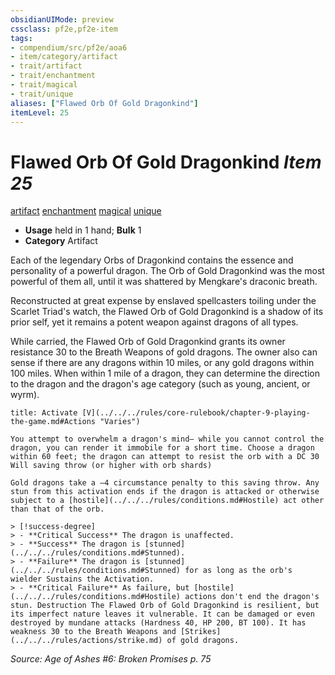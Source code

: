 ```yaml
---
obsidianUIMode: preview
cssclass: pf2e,pf2e-item
tags:
- compendium/src/pf2e/aoa6
- item/category/artifact
- trait/artifact
- trait/enchantment
- trait/magical
- trait/unique
aliases: ["Flawed Orb Of Gold Dragonkind"]
itemLevel: 25
---
```

# Flawed Orb Of Gold Dragonkind *Item 25*  
[artifact](../../../rules/traits/artifact-gmg.md)  [enchantment](../../../rules/traits/enchantment.md)  [magical](../../../rules/traits/magical.md)  [unique](../../../rules/traits/unique.md)  

- **Usage** held in 1 hand; **Bulk** 1
- **Category** Artifact

Each of the legendary Orbs of Dragonkind contains the essence and personality of a powerful dragon. The Orb of Gold Dragonkind was the most powerful of them all, until it was shattered by Mengkare's draconic breath.

Reconstructed at great expense by enslaved spellcasters toiling under the Scarlet Triad's watch, the Flawed Orb of Gold Dragonkind is a shadow of its prior self, yet it remains a potent weapon against dragons of all types.

While carried, the Flawed Orb of Gold Dragonkind grants its owner resistance 30 to the Breath Weapons of gold dragons. The owner also can sense if there are any dragons within 10 miles, or any gold dragons within 100 miles. When within 1 mile of a dragon, they can determine the direction to the dragon and the dragon's age category (such as young, ancient, or wyrm).

```ad-embed-ability
title: Activate [V](../../../rules/core-rulebook/chapter-9-playing-the-game.md#Actions "Varies")

You attempt to overwhelm a dragon's mind— while you cannot control the dragon, you can render it immobile for a short time. Choose a dragon within 60 feet; the dragon can attempt to resist the orb with a DC 30 Will saving throw (or higher with orb shards)

Gold dragons take a –4 circumstance penalty to this saving throw. Any stun from this activation ends if the dragon is attacked or otherwise subject to a [hostile](../../../rules/conditions.md#Hostile) act other than that of the orb.

> [!success-degree] 
> - **Critical Success** The dragon is unaffected.
> - **Success** The dragon is [stunned](../../../rules/conditions.md#Stunned).
> - **Failure** The dragon is [stunned](../../../rules/conditions.md#Stunned) for as long as the orb's wielder Sustains the Activation.
> - **Critical Failure** As failure, but [hostile](../../../rules/conditions.md#Hostile) actions don't end the dragon's stun. Destruction The Flawed Orb of Gold Dragonkind is resilient, but its imperfect nature leaves it vulnerable. It can be damaged or even destroyed by mundane attacks (Hardness 40, HP 200, BT 100). It has weakness 30 to the Breath Weapons and [Strikes](../../../rules/actions/strike.md) of gold dragons.
```

*Source: Age of Ashes #6: Broken Promises p. 75*

